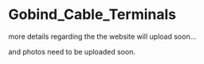﻿# Gobind_Cable_Terminals



more details regarding the the website will upload soon...


and photos need to be uploaded soon.
